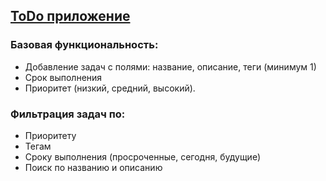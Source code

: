 ## [ToDo приложение](https://diana-coder-tech.github.io/todoApp/)
### Базовая функциональность:
+ Добавление задач с полями: название, описание, теги (минимум 1)
+ Срок выполнения
+ Приоритет (низкий, средний, высокий).
  
### Фильтрация задач по:
+ Приоритету
+ Тегам
+ Сроку выполнения (просроченные, сегодня, будущие)
+ Поиск по названию и описанию
